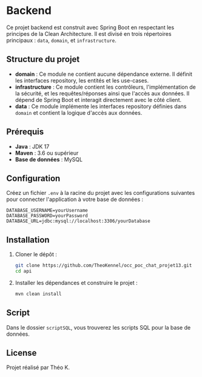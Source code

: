 # Backend

Ce projet backend est construit avec Spring Boot en respectant les principes de la Clean Architecture. Il est divisé en trois répertoires principaux : `data`, `domain`, et `infrastructure`.

## Structure du projet

- **domain** : Ce module ne contient aucune dépendance externe. Il définit les interfaces repository, les entités et les use-cases.
- **infrastructure** : Ce module contient les contrôleurs, l'implémentation de la sécurité, et les requêtes/réponses ainsi que l'accès aux données. Il dépend de Spring Boot et interagit directement avec le côté client.
- **data** : Ce module implémente les interfaces repository définies dans `domain` et contient la logique d'accès aux données.

## Prérequis

- **Java** : JDK 17
- **Maven** : 3.6 ou supérieur
- **Base de données** : MySQL

## Configuration

Créez un fichier `.env` à la racine du projet avec les configurations suivantes pour connecter l'application à votre base de données :

```env
DATABASE_USERNAME=yourUsername
DATABASE_PASSWORD=yourPassword
DATABASE_URL=jdbc:mysql://localhost:3306/yourDatabase
```

## Installation

1. Cloner le dépôt :
    ```bash
    git clone https://github.com/TheoKennel/occ_poc_chat_projet13.git
    cd api
    ```

2. Installer les dépendances et construire le projet :
    ```bash
    mvn clean install
    ```

## Script

Dans le dossier `scriptSQL`, vous trouverez les scripts SQL pour la base de données.

## License

Projet réalisé par Théo K.
